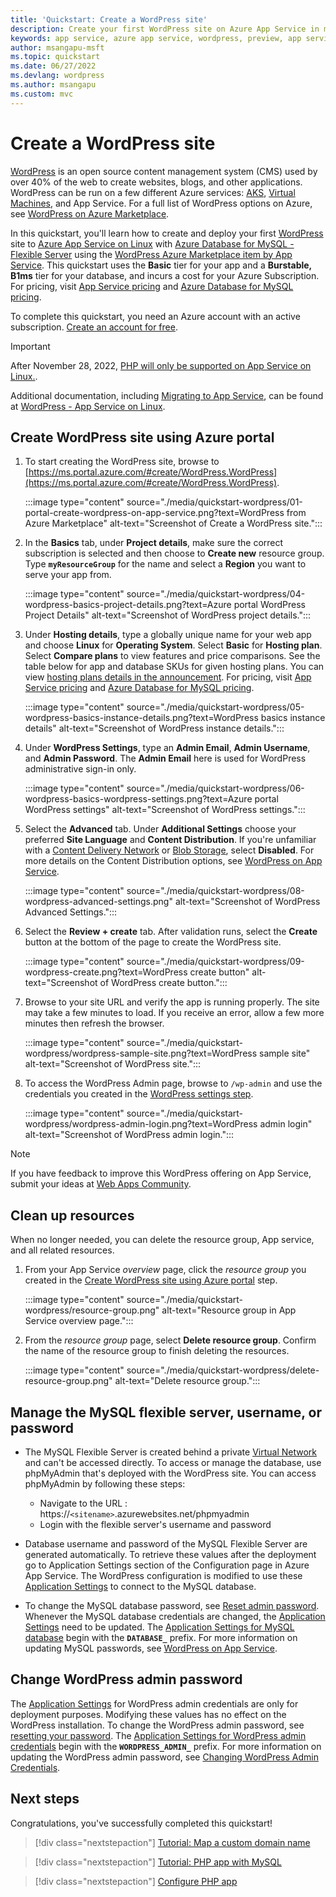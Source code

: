 ```yaml
---
title: 'Quickstart: Create a WordPress site'
description: Create your first WordPress site on Azure App Service in minutes.
keywords: app service, azure app service, wordpress, preview, app service on linux, plugins, mysql flexible server, wordpress on linux, php
author: msangapu-msft
ms.topic: quickstart
ms.date: 06/27/2022
ms.devlang: wordpress
ms.author: msangapu
ms.custom: mvc
---
```

# Create a WordPress site

[WordPress](https://www.wordpress.org) is an open source content management system (CMS) used by over 40% of the web to create websites, blogs, and other applications. WordPress can be run on a few different Azure services: [AKS](/azure/mysql/flexible-server/tutorial-deploy-wordpress-on-aks), [Virtual Machines](/azure/virtual-machines/linux/tutorial-lamp-stack#install-wordpress), and App Service. For a full list of WordPress options on Azure, see [WordPress on Azure Marketplace](https://azuremarketplace.microsoft.com/marketplace/apps?search=wordpress&page=1).

In this quickstart, you'll learn how to create and deploy your first [WordPress](https://www.wordpress.org/) site to [Azure App Service on Linux](overview.md#app-service-on-linux) with [Azure Database for MySQL - Flexible Server](/azure/mysql/flexible-server/) using the [WordPress Azure Marketplace item by App Service](https://azuremarketplace.microsoft.com/marketplace/apps/WordPress.WordPress?tab=Overview). This quickstart uses the **Basic** tier for your app and a **Burstable, B1ms** tier for your database, and incurs a cost for your Azure Subscription. For pricing, visit [App Service pricing](https://azure.microsoft.com/pricing/details/app-service/linux/) and [Azure Database for MySQL pricing](https://azure.microsoft.com/pricing/details/mysql/flexible-server/). 

To complete this quickstart, you need an Azure account with an active subscription. [Create an account for free](https://azure.microsoft.com/free/?ref=microsoft.com&utm_source=microsoft.com&utm_medium=docs).

> [!IMPORTANT]
> After November 28, 2022, [PHP will only be supported on App Service on Linux.](https://github.com/Azure/app-service-linux-docs/blob/master/Runtime_Support/php_support.md#end-of-life-for-php-74).
>
> Additional documentation, including [Migrating to App Service](https://github.com/Azure/wordpress-linux-appservice/blob/main/WordPress/wordpress_migration_linux_appservices.md), can be found at [WordPress - App Service on Linux](https://github.com/Azure/wordpress-linux-appservice/tree/main/WordPress).
>

## Create WordPress site using Azure portal

1. To start creating the WordPress site, browse to [https://ms.portal.azure.com/#create/WordPress.WordPress](https://ms.portal.azure.com/#create/WordPress.WordPress).

    :::image type="content" source="./media/quickstart-wordpress/01-portal-create-wordpress-on-app-service.png?text=WordPress from Azure Marketplace" alt-text="Screenshot of Create a WordPress site.":::

1. In the **Basics** tab, under **Project details**, make sure the correct subscription is selected and then choose to **Create new** resource group. Type **`myResourceGroup`** for the name and select a **Region** you want to serve your app from.

     :::image type="content" source="./media/quickstart-wordpress/04-wordpress-basics-project-details.png?text=Azure portal WordPress Project Details" alt-text="Screenshot of WordPress project details.":::

1. Under **Hosting details**, type a globally unique name for your web app and choose **Linux** for **Operating System**. Select **Basic** for **Hosting plan**. Select **Compare plans** to view features and price comparisons. See the table below for app and database SKUs for given hosting plans. You can view [hosting plans details in the announcement](https://techcommunity.microsoft.com/t5/apps-on-azure-blog/announcing-the-general-availability-of-wordpress-on-azure-app/ba-p/3593481). For pricing, visit [App Service pricing](https://azure.microsoft.com/pricing/details/app-service/linux/) and [Azure Database for MySQL pricing](https://azure.microsoft.com/pricing/details/mysql/flexible-server/). 

     :::image type="content" source="./media/quickstart-wordpress/05-wordpress-basics-instance-details.png?text=WordPress basics instance details" alt-text="Screenshot of WordPress instance details.":::

1. <a name="wordpress-settings"></a>Under **WordPress Settings**, type an **Admin Email**, **Admin Username**, and **Admin Password**. The **Admin Email** here is used for WordPress administrative sign-in only.

     :::image type="content" source="./media/quickstart-wordpress/06-wordpress-basics-wordpress-settings.png?text=Azure portal WordPress settings" alt-text="Screenshot of WordPress settings.":::

1. Select the **Advanced** tab. Under **Additional Settings** choose your preferred **Site Language** and  **Content Distribution**. If you're unfamiliar with a [Content Delivery Network](../cdn/cdn-overview.md) or [Blob Storage](../storage/blobs/storage-blobs-overview.md), select **Disabled**. For more details on the Content Distribution options, see [WordPress on App Service](https://azure.github.io/AppService/2022/02/23/WordPress-on-App-Service-Public-Preview.html).

    :::image type="content" source="./media/quickstart-wordpress/08-wordpress-advanced-settings.png" alt-text="Screenshot of WordPress Advanced Settings.":::

1. Select the **Review + create** tab. After validation runs, select the **Create** button at the bottom of the page to create the WordPress site.
 
    :::image type="content" source="./media/quickstart-wordpress/09-wordpress-create.png?text=WordPress create button" alt-text="Screenshot of WordPress create button.":::

1. Browse to your site URL and verify the app is running properly. The site may take a few minutes to load. If you receive an error, allow a few more minutes then refresh the browser.

    :::image type="content" source="./media/quickstart-wordpress/wordpress-sample-site.png?text=WordPress sample site" alt-text="Screenshot of WordPress site.":::

1. To access the WordPress Admin page, browse to `/wp-admin` and use the credentials you created in the [WordPress settings step](#wordpress-settings).

    :::image type="content" source="./media/quickstart-wordpress/wordpress-admin-login.png?text=WordPress admin login" alt-text="Screenshot of WordPress admin login.":::
    
> [!NOTE]
> If you have feedback to improve this WordPress offering on App Service, submit your ideas at [Web Apps Community](https://feedback.azure.com/d365community/forum/b09330d1-c625-ec11-b6e6-000d3a4f0f1c). 
>
     
## Clean up resources

When no longer needed, you can delete the resource group, App service, and all related resources.

1. From your App Service *overview* page, click the *resource group* you created in the [Create WordPress site using Azure portal](#create-wordpress-site-using-azure-portal) step.

    :::image type="content" source="./media/quickstart-wordpress/resource-group.png" alt-text="Resource group in App Service overview page.":::

1. From the *resource group* page, select **Delete resource group**. Confirm the name of the resource group to finish deleting the resources.

    :::image type="content" source="./media/quickstart-wordpress/delete-resource-group.png" alt-text="Delete resource group.":::

## Manage the MySQL flexible server, username, or password

- The MySQL Flexible Server is created behind a private [Virtual Network](/azure/virtual-network/virtual-networks-overview.md) and can't be accessed directly. To access or manage the database, use phpMyAdmin that's deployed with the WordPress site. You can access phpMyAdmin by following these steps:
    - Navigate to the URL : https://`<sitename>`.azurewebsites.net/phpmyadmin
    - Login with the flexible server's username and password

- Database username and password of the MySQL Flexible Server are generated automatically. To retrieve these values after the deployment go to Application Settings section of the Configuration page in Azure App Service. The WordPress configuration is modified to use these [Application Settings](reference-app-settings.md#wordpress) to connect to the MySQL database.

- To change the MySQL database password, see [Reset admin password](/azure/mysql/flexible-server/how-to-manage-server-portal#reset-admin-password). Whenever the MySQL database credentials are changed, the [Application Settings](reference-app-settings.md#wordpress) need to be updated. The [Application Settings for MySQL database](reference-app-settings.md#wordpress) begin with the **`DATABASE_`** prefix. For more information on updating MySQL passwords, see [WordPress on App Service](https://github.com/Azure/wordpress-linux-appservice/blob/main/WordPress/changing_mysql_database_password.md).

## Change WordPress admin password

The [Application Settings](reference-app-settings.md#wordpress) for WordPress admin credentials are only for deployment purposes. Modifying these values has no effect on the WordPress installation. To change the WordPress admin password, see [resetting your password](https://wordpress.org/support/article/resetting-your-password/#to-change-your-password). The [Application Settings for WordPress admin credentials](reference-app-settings.md#wordpress) begin with the **`WORDPRESS_ADMIN_`** prefix. For more information on updating the WordPress admin password, see [Changing WordPress Admin Credentials](https://github.com/Azure/wordpress-linux-appservice/blob/main/WordPress/changing_wordpress_admin_credentials.md).

## Next steps

Congratulations, you've successfully completed this quickstart!

> [!div class="nextstepaction"]
> [Tutorial: Map a custom domain name](app-service-web-tutorial-custom-domain.md)

> [!div class="nextstepaction"]
> [Tutorial: PHP app with MySQL](tutorial-php-mysql-app.md)

> [!div class="nextstepaction"]
> [Configure PHP app](configure-language-php.md)
